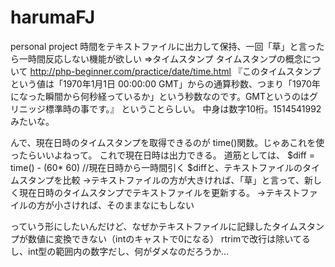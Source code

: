 # harumaFJ
personal project
時間をテキストファイルに出力して保持、一回「草」と言ったら一時間反応しない機能が欲しい
=>タイムスタンプ
タイムスタンプの概念について
http://php-beginner.com/practice/date/time.html
『このタイムスタンプという値は「1970年1月1日 00:00:00 GMT」からの通算秒数、つまり「1970年になった瞬間から何秒経っているか」という秒数なのです。GMTというのはグリニッジ標準時の事です。』
ということらしい。
中身は数字10桁。1514541992みたいな。

んで、現在日時のタイムスタンプを取得できるのが time()関数。じゃあこれを使ったらいいよねって。
これで現在日時は出力できる。
道筋としては、
$diff = time() - (60* 60) //現在日時から一時間引く
$diffと、テキストファイルのタイムスタンプを比較
->テキストファイルの方が大きければ、「草」と言って、新しく現在日時のタイムスタンプでテキストファイルを更新する。
->テキストファイルの方が小さければ、そのままなにもしない

っていう形にしたいんだけど、なぜかテキストファイルに記録したタイムスタンプが数値に変換できない（intのキャストで0になる）
rtrimで改行は除いてるし、int型の範囲内の数字だし、何がダメなのだろうか...
